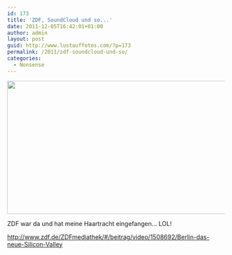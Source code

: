 ```yaml
---
id: 173
title: 'ZDF, SoundCloud und so...'
date: 2011-12-05T16:42:01+01:00
author: admin
layout: post
guid: http://www.lustauffotos.com/?p=173
permalink: /2011/zdf-soundcloud-und-so/
categories:
  - Nonsense
---
```

<img class="aligncenter size-full wp-image-175" title="Screen Shot 2011-12-05 at 16.40.07" src="http://www.lustauffotos.com/files/2011/12/Screen-Shot-2011-12-05-at-16.40.071.png" alt="" width="547" height="309" srcset="http://www.lustauffotos.com/files/2011/12/Screen-Shot-2011-12-05-at-16.40.071.png 912w, http://www.lustauffotos.com/files/2011/12/Screen-Shot-2011-12-05-at-16.40.071-300x169.png 300w" sizes="(max-width: 547px) 100vw, 547px" />

ZDF war da und hat meine Haartracht eingefangen... LOL!

<http://www.zdf.de/ZDFmediathek/#/beitrag/video/1508692/Berlin-das-neue-Silicon-Valley>
